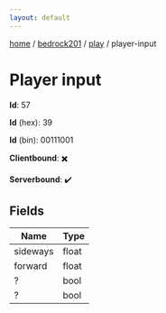 ```yaml
---
layout: default
---
```


[home](/)  /  [bedrock201](/protocol/bedrock201)  /  [play](/protocol/bedrock201/play)  /  player-input

# Player input

**Id**: 57

**Id** (hex): 39

**Id** (bin): 00111001

**Clientbound**: ✖️

**Serverbound**: ✔️

## Fields

Name | Type
---|---
sideways | float
forward | float
? | bool
? | bool
